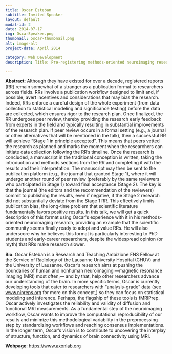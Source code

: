 ```yaml
---
title: Oscar Esteban
subtitle: Invited Speaker
layout: default
modal-id: 2
date: 2014-07-17
img: OscarSpeaker.png
thumbnail: oscar-thumbnail.png
alt: image-alt
project-date: April 2014

category: Web Development
description: Title: Pre-registering methods-oriented neuroimaging research, why, when, and how?

---
```

**Abstract**: Although they have existed for over a decade, registered reports (RR) remain somewhat of a stranger as a publication format to researchers across fields. RRs involve a publication workflow designed to limit and, if possible, avert incentives and considerations that may bias the research. Indeed, RRs enforce a careful design of the whole experiment (from data collection to statistical modeling and significance testing) before the data are collected, which ensures rigor to the research plan. Once finalized, the RR undergoes peer review, thereby providing the research early feedback from experts in the field and typically resulting in substantial improvements of the research plan. If peer review occurs in a formal setting (e.g., a journal or other alternatives that will be mentioned in the talk), then a successful RR will achieve “Stage 1 in principle accepted”. This means that peers vetted the research as planned and marks the moment when the researchers can initiate data collection following the RR’s timeline. Once the research is concluded, a manuscript in the traditional conception is written, taking the introduction and methods sections from the RR and completing it with the results and their interpretation. The manuscript may then be sent to the publication platform (e.g., the journal that granted Stage 1), where it will undergo another round of peer review (preferably by the same reviewers who participated in Stage 1) toward final acceptance (Stage 2). The key is that the journal (the editors and the recommendation of the reviewers) commit to publishing the results, even if negative, if the Stage 2 research did not substantially deviate from the Stage 1 RR. This effectively limits publication bias, the long-time problem that scientific literature fundamentally favors positive results. In this talk, we will get a quick description of this format using Oscar's experience with it in his methods-oriented neuroimaging research, providing an example that the scientific community seems finally ready to adopt and value RRs. He will also underscore why he believes this format is particularly interesting to PhD students and early-career researchers, despite the widespread opinion (or myth) that RRs make research slower.

**Bio**: Oscar Esteban is a Research and Teaching Ambizione FNS Fellow at the Service of Radiology of the Lausanne University Hospital (CHUV) and the University of Lausanne. Oscar’s research aims at pushing the boundaries of human and nonhuman neuroimaging —magnetic resonance imaging (MRI) most often,— and by that, help other researchers advance our understanding of the brain. In more specific terms, Oscar is currently developing tools that cater to researchers with “analysis-grade” data (see www.nipreps.org for more on this concept,) so they can focus on statistical modeling and inference. Perhaps, the flagship of these tools is fMRIPrep. Oscar actively investigates the reliability and validity of diffusion and functional MRI measurements. As a fundamental step of the neuroimaging workflow, Oscar wants to improve the computational reproducibility of our results and minimize this methodological variability in the preprocessing step by standardizing workflows and reaching consensus implementations. In the longer term, Oscar’s vision is to contribute to uncovering the interplay of structure, function, and dynamics of brain connectivity using MRI.

**Webpage**: https://www.axonlab.org 
